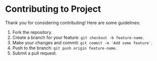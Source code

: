 # Contributing to Project

Thank you for considering contributing! Here are some guidelines:

1. Fork the repository.
2. Create a branch for your feature: `git checkout -b feature-name`.
3. Make your changes and commit: `git commit -m 'Add some feature'`.
4. Push to the branch: `git push origin feature-name`.
5. Submit a pull request.

